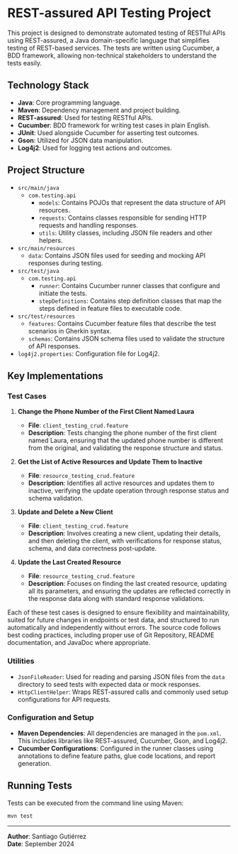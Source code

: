 # REST-assured API Testing Project

This project is designed to demonstrate automated testing of RESTful APIs using REST-assured, a Java domain-specific language that simplifies testing of REST-based services. The tests are written using Cucumber, a BDD framework, allowing non-technical stakeholders to understand the tests easily.

## Technology Stack

- **Java**: Core programming language.
- **Maven**: Dependency management and project building.
- **REST-assured**: Used for testing RESTful APIs.
- **Cucumber**: BDD framework for writing test cases in plain English.
- **JUnit**: Used alongside Cucumber for asserting test outcomes.
- **Gson**: Utilized for JSON data manipulation.
- **Log4j2**: Used for logging test actions and outcomes.

## Project Structure

- `src/main/java`
  - `com.testing.api`
    - `models`: Contains POJOs that represent the data structure of API resources.
    - `requests`: Contains classes responsible for sending HTTP requests and handling responses.
    - `utils`: Utility classes, including JSON file readers and other helpers.
- `src/main/resources`
  - `data`: Contains JSON files used for seeding and mocking API responses during testing.
- `src/test/java`
  - `com.testing.api`
    - `runner`: Contains Cucumber runner classes that configure and initiate the tests.
    - `stepDefinitions`: Contains step definition classes that map the steps defined in feature files to executable code.
- `src/test/resources`
  - `features`: Contains Cucumber feature files that describe the test scenarios in Gherkin syntax.
  - `schemas`: Contains JSON schema files used to validate the structure of API responses.
- `log4j2.properties`: Configuration file for Log4j2.

## Key Implementations

### Test Cases

1. **Change the Phone Number of the First Client Named Laura**
   - **File**: `client_testing_crud.feature`
   - **Description**: Tests changing the phone number of the first client named Laura, ensuring that the updated phone number is different from the original, and validating the response structure and status.

2. **Get the List of Active Resources and Update Them to Inactive**
   - **File**: `resource_testing_crud.feature`
   - **Description**: Identifies all active resources and updates them to inactive, verifying the update operation through response status and schema validation.

3. **Update and Delete a New Client**
   - **File**: `client_testing_crud.feature`
   - **Description**: Involves creating a new client, updating their details, and then deleting the client, with verifications for response status, schema, and data correctness post-update.

4. **Update the Last Created Resource**
   - **File**: `resource_testing_crud.feature`
   - **Description**: Focuses on finding the last created resource, updating all its parameters, and ensuring the updates are reflected correctly in the response data along with standard response validations.

Each of these test cases is designed to ensure flexibility and maintainability, suited for future changes in endpoints or test data, and structured to run automatically and independently without errors. The source code follows best coding practices, including proper use of Git Repository, README documentation, and JavaDoc where appropriate.

### Utilities

- `JsonFileReader`: Used for reading and parsing JSON files from the `data` directory to seed tests with expected data or mock responses.
- `HttpClientHelper`: Wraps REST-assured calls and commonly used setup configurations for API requests.

### Configuration and Setup

- **Maven Dependencies**: All dependencies are managed in the `pom.xml`. This includes libraries like REST-assured, Cucumber, Gson, and Log4j2.
- **Cucumber Configurations**: Configured in the runner classes using annotations to define feature paths, glue code locations, and report generation.

## Running Tests

Tests can be executed from the command line using Maven:

```bash
mvn test

```
---

**Author**: Santiago Gutiérrez  
**Date**: September 2024
